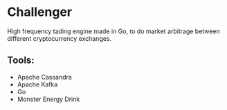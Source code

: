 # Challenger
High frequency tading engine made in Go, to do market arbitrage between different cryptocurrency exchanges.

## Tools:
* Apache Cassandra
* Apache Kafka
* Go
* Monster Energy Drink

